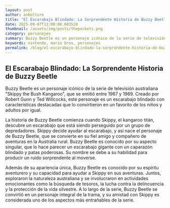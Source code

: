 ```yaml
--- 
layout: post 
author: ankolture 
title: "El Escarabajo Blindado: La Sorprendente Historia de Buzzy Beetle"
date: 2025-09-07T13:00:08.603520 
thumbnail: /assets/img/posts/thepockets.png
category: personajes 
summary: Buzzy Beetle es un personaje icónico de la serie de televisión australiana "Skippy the Bush Kangaroo", que se emitió entre 1967 y 1969. Creado por Rob...
keywords: nintendo, mario bros, personajes 
permalink: /blog/el-escarabajo-blindado-la-sorprendente-historia-de-buzzy-beetle/ 
--- 
```


## El Escarabajo Blindado: La Sorprendente Historia de Buzzy Beetle

Buzzy Beetle es un personaje icónico de la serie de televisión australiana "Skippy the Bush Kangaroo", que se emitió entre 1967 y 1969. Creado por Robert Gunn y Ted Willcocks, este personaje es un escarabajo blindado con características destacadas que lo convirtieron en un favorito de los niños y adultos por igual.

La historia de Buzzy Beetle comienza cuando Skippy, el kangaroo titán, descubre un escarabajo que está siendo perseguido por un grupo de depredadores. Skippy decide ayudar al escarabajo, y así nace el personaje de Buzzy Beetle, que se convierte en su fiel amigo y compañero de aventuras en la Australia rural. Buzzy Beetle es conocido por su aspecto singular, que lo hace parecer un escarabajo gigante con un caparazón blindado y patas poderosas. Su nombre se debe a su habilidad para producir un ruido sorprendente al moverse.

Además de su apariencia única, Buzzy Beetle es conocido por su espíritu aventurero y su capacidad para ayudar a Skippy en sus aventuras. Juntos, exploraron la naturaleza australiana y se involucraron en actividades emocionantes como la búsqueda de tesoros, la lucha contra la delincuencia y la protección de la vida silvestre. A lo largo de la serie, Buzzy Beetle se convirtió en un personaje integral de la trama, y su amistad con Skippy es considerada uno de los aspectos más entrañables de la serie.
